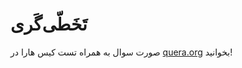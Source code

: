 # تَخَطّی‌گَری

صورت سوال به همراه تست کیس هارا در [quera.org](https://quera.org/problemset/129728/) بخوانید!
